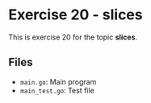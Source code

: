 # Exercise 20 - slices

This is exercise 20 for the topic **slices**.

## Files
- `main.go`: Main program
- `main_test.go`: Test file
